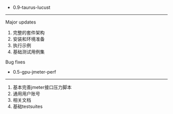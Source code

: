 
* 0.9-taurus-lucust
-------------------------------------------------

Major updates
1. 完整的套件架构
2. 安装和环境准备
3. 执行示例
4. 基础测试用例集

Bug fixes

* 0.5-gpu-jmeter-perf
-------------------------------------------------

1. 基本完善jmeter接口压力脚本
2. 通用用户账号
3. 相关文档
4. 基础testsuites
